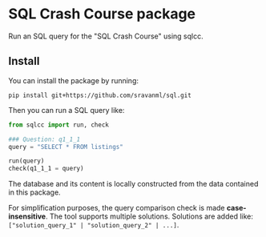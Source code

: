 # SQL Crash Course package

Run an SQL query for the "SQL Crash Course" using sqlcc.

## Install

You can install the package by running:

```
pip install git+https://github.com/sravanml/sql.git
```

Then you can run a SQL query like:

```Python
from sqlcc import run, check

### Question: q1_1_1
query = "SELECT * FROM listings"

run(query)
check(q1_1_1 = query)
```

The database and its content is locally constructed from the data contained in this package.

For simplification purposes, the query comparison check is made **case-insensitive**.
The tool supports multiple solutions. Solutions are added like: `["solution_query_1" | "solution_query_2" | ...]`.
